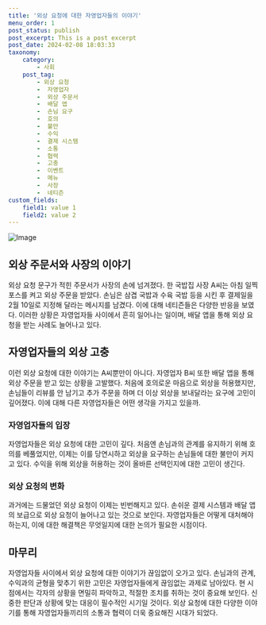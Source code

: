 ```yaml
---
title: '외상 요청에 대한 자영업자들의 이야기'
menu_order: 1
post_status: publish
post_excerpt: This is a post excerpt
post_date: 2024-02-08 18:03:33
taxonomy:
    category:
        - 사회
    post_tag:
        - 외상 요청
        -  자영업자
        -  외상 주문서
        -  배달 앱
        -  손님 요구
        -  호의
        -  불만
        -  수익
        -  결제 시스템
        -  소통
        -  협력
        -  고충
        -  이벤트
        -  메뉴
        -  사장
        -  네티즌
custom_fields:
    field1: value 1
    field2: value 2
---
```


![Image](https://imgnews.pstatic.net/image/014/2024/02/08/0005140088_001_20240208055103657.jpg?type=w647)

## 외상 주문서와 사장의 이야기
외상 요청 문구가 적힌 주문서가 사장의 손에 넘겨졌다. 한 국밥집 사장 A씨는 아침 일찍 포스를 켜고 외상 주문을 받았다. 손님은 삼겹 국밥과 수육 국밥 등을 시킨 후 결제일을 2월 10일로 지정해 달라는 메시지를 남겼다. 이에 대해 네티즌들은 다양한 반응을 보였다. 이러한 상황은 자영업자들 사이에서 흔히 일어나는 일이며, 배달 앱을 통해 외상 요청을 받는 사례도 늘어나고 있다.
## 자영업자들의 외상 고충
이런 외상 요청에 대한 이야기는 A씨뿐만이 아니다. 자영업자 B씨 또한 배달 앱을 통해 외상 주문을 받고 있는 상황을 고발했다. 처음에 호의로운 마음으로 외상을 허용했지만, 손님들이 리뷰를 안 남기고 추가 주문을 하며 더 이상 외상을 보내달라는 요구에 고민이 깊어졌다. 이에 대해 다른 자영업자들은 어떤 생각을 가지고 있을까.
### 자영업자들의 입장
자영업자들은 외상 요청에 대한 고민이 깊다. 처음엔 손님과의 관계를 유지하기 위해 호의를 베풀었지만, 이제는 이를 당연시하고 외상을 요구하는 손님들에 대한 불만이 커지고 있다. 수익을 위해 외상을 허용하는 것이 올바른 선택인지에 대한 고민이 생긴다.
### 외상 요청의 변화
과거에는 드물었던 외상 요청이 이제는 빈번해지고 있다. 손쉬운 결제 시스템과 배달 앱의 보급으로 외상 요청이 늘어나고 있는 것으로 보인다. 자영업자들은 어떻게 대처해야 하는지, 이에 대한 해결책은 무엇일지에 대한 논의가 필요한 시점이다.
## 마무리
자영업자들 사이에서 외상 요청에 대한 이야기가 끊임없이 오가고 있다. 손님과의 관계, 수익과의 균형을 맞추기 위한 고민은 자영업자들에게 끊임없는 과제로 남아있다. 현 시점에서는 각자의 상황을 면밀히 파악하고, 적절한 조치를 취하는 것이 중요해 보인다. 신중한 판단과 상황에 맞는 대응이 필수적인 시기일 것이다. 외상 요청에 대한 다양한 이야기를 통해 자영업자들끼리의 소통과 협력이 더욱 중요해진 시대가 되었다.
